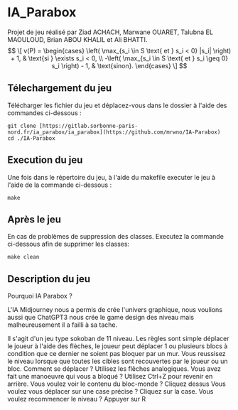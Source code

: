 # IA_Parabox

Projet de jeu réalisé par Ziad ACHACH, Marwane OUARET, Talubna EL MAOULOUD, Brian ABOU KHALIL et Ali BHATTI.
$$
\[
v(P) =
\begin{cases}
\left( \max_{s_i \in S \text{ et } s_i < 0} |s_i| \right) + 1, & \text{si } \exists s_i < 0, \\
-\left( \max_{s_i \in S \text{ et } s_i \geq 0} s_i \right) - 1, & \text{sinon}.
\end{cases}
\]
$$

## Télechargement du jeu

Télécharger les fichier du jeu et déplacez-vous dans le dossier à l'aide des commandes ci-dessous :

```
git clone [https://gitlab.sorbonne-paris-nord.fr/ia_parabox/ia_parabox](https://github.com/mrwno/IA-Parabox)
cd ./IA-Parabox
```


## Execution du jeu

Une fois dans le répertoire du jeu, à l'aide du makefile executer le jeu à l'aide de la commande ci-dessous :
```
make
```

## Après le jeu

En cas de problèmes de suppression des classes.
Executez la commande ci-dessous afin de supprimer les classes:
```
make clean
```

## Description du jeu

Pourquoi IA Parabox ?

L'IA Midjourney nous a permis de crée l'univers graphique, nous voulions aussi que ChatGPT3 nous crée le game design des niveau mais malheureusement il a failli à sa tache. 

Il s'agit d'un jeu type sokoban de 11 niveau. Les règles sont simple déplacer le joueur à l'aide des flèches, le joueur peut déplacer 1 ou plusieurs blocs à condition que ce dernier ne soient pas bloquer par un mur.
Vous reussisez le niveau lorsque que toutes les cibles sont recouvertes par le joueur ou un bloc.
Comment se déplacer ? Utilisez les flêches analogiques.
Vous avez fait une manoeuvre qui vous a bloqué ? Utilisez Ctrl+Z pour revenir en arrière.
Vous voulez voir le contenu du bloc-monde ? Cliquez dessus
Vous voulez vous déplacer sur une case précise ? Cliquez sur la case.
Vous voulez recommencer le niveau ? Appuyer sur R
